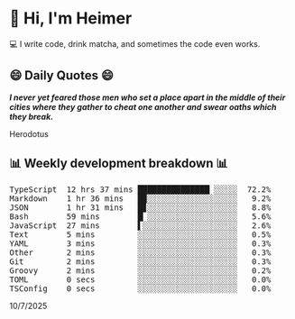 # 👋 Hi, I'm Heimer

💻 I write code, drink matcha, and sometimes the code even works.

## 😄 Daily Quotes 😄

_**I never yet feared those men who set a place apart in the middle of their cities where they gather to cheat one another and swear oaths which they break.**_

Herodotus



## 📊 Weekly development breakdown 📊

<pre>TypeScript  12 hrs 37 mins ███████████████▏░░░░░  72.2%
Markdown    1 hr 36 mins   █▉░░░░░░░░░░░░░░░░░░░   9.2%
JSON        1 hr 31 mins   █▊░░░░░░░░░░░░░░░░░░░   8.8%
Bash        59 mins        █▏░░░░░░░░░░░░░░░░░░░   5.6%
JavaScript  27 mins        ▌░░░░░░░░░░░░░░░░░░░░   2.6%
Text        5 mins         ░░░░░░░░░░░░░░░░░░░░░   0.5%
YAML        3 mins         ░░░░░░░░░░░░░░░░░░░░░   0.3%
Other       2 mins         ░░░░░░░░░░░░░░░░░░░░░   0.3%
Git         2 mins         ░░░░░░░░░░░░░░░░░░░░░   0.3%
Groovy      2 mins         ░░░░░░░░░░░░░░░░░░░░░   0.2%
TOML        0 secs         ░░░░░░░░░░░░░░░░░░░░░   0.0%
TSConfig    0 secs         ░░░░░░░░░░░░░░░░░░░░░   0.0%</pre>

10/7/2025